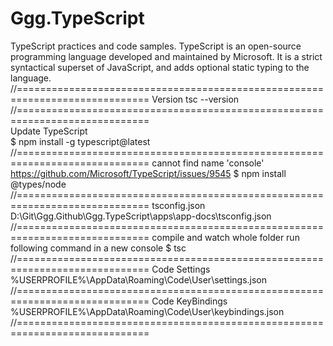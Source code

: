 # Ggg.TypeScript

TypeScript practices and code samples. TypeScript is an open-source programming language developed and maintained by Microsoft. It is a strict syntactical superset of JavaScript, and adds optional static typing to the language.
//=============================================================================
Version
tsc --version  
//=============================================================================  
Update TypeScript  
$ npm install -g typescript@latest
//=============================================================================
cannot find name 'console'
https://github.com/Microsoft/TypeScript/issues/9545
$ npm install @types/node
//=============================================================================
tsconfig.json
D:\Git\Ggg.Github\Ggg.TypeScript\apps\app-docs\tsconfig.json
//=============================================================================
compile and watch whole folder
run following command in a new console
$ tsc
//=============================================================================
Code Settings  
%USERPROFILE%\AppData\Roaming\Code\User\settings.json  
//=============================================================================
Code KeyBindings  
%USERPROFILE%\AppData\Roaming\Code\User\keybindings.json
//=============================================================================
